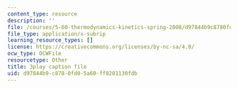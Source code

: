```yaml
---
content_type: resource
description: ''
file: /courses/5-60-thermodynamics-kinetics-spring-2008/d97844b9c8780fd05a60ff8201130fdb_6uLKZSoHnrc.srt
file_type: application/x-subrip
learning_resource_types: []
license: https://creativecommons.org/licenses/by-nc-sa/4.0/
ocw_type: OCWFile
resourcetype: Other
title: 3play caption file
uid: d97844b9-c878-0fd0-5a60-ff8201130fdb
---
```

